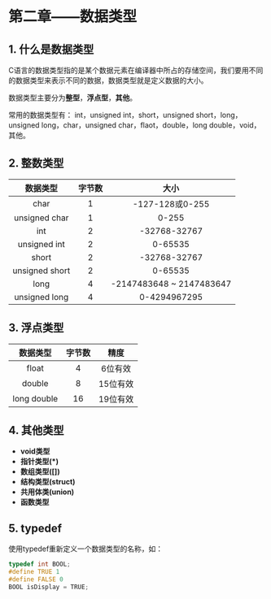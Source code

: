 # 第二章——数据类型

## 1. 什么是数据类型

C语言的数据类型指的是某个数据元素在编译器中所占的存储空间，我们要用不同的数据类型来表示不同的数据，数据类型就是定义数据的大小。

数据类型主要分为**整型**，**浮点型**，**其他**。

常用的数据类型有：
int，unsigned int，short，unsigned short，long，unsigned long，char，unsigned char，flaot，double，long double，void，其他。

## 2. 整数类型

|    数据类型    | 字节数 |           大小           |
| :------------: | :----: | :----------------------: |
|      char      |   1    |     -127-128或0-255      |
| unsigned char  |   1    |          0-255           |
|      int       |   2    |       -32768-32767       |
|  unsigned int  |   2    |         0-65535          |
|     short      |   2    |       -32768-32767       |
| unsigned short |   2    |         0-65535          |
|      long      |   4    | -2147483648 ~ 2147483647 |
| unsigned long  |   4    |       0-4294967295       |

## 3. 浮点类型

|  数据类型   | 字节数 |   精度   |
| :---------: | :----: | :------: |
|    float    |   4    | 6位有效  |
|   double    |   8    | 15位有效 |
| long double |   16   | 19位有效 |

## 4. 其他类型

- **void类型**
- **指针类型(*)**
- **数组类型([])**
- **结构类型(struct)**
- **共用体类(union)**
- **函数类型**

## 5. typedef

使用typedef重新定义一个数据类型的名称，如：

```c
typedef int BOOL;
#define TRUE 1
#define FALSE 0
BOOL isDisplay = TRUE;
```
